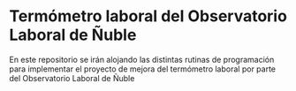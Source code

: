 # Termómetro laboral del Observatorio Laboral de Ñuble

En este repositorio se irán alojando las distintas rutinas de programación para implementar el proyecto de mejora del termómetro laboral por parte del Observatorio Laboral de Ñuble
